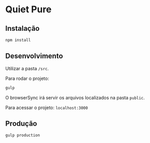 # Quiet Pure

## Instalação
```bash
npm install
```

## Desenvolvimento
Utilizar a pasta `/src`.

Para rodar o projeto:
```bash
gulp
```

O browserSync irá servir os arquivos localizados na pasta `public`.

Para acessar o projeto: `localhost:3000`

## Produção
```bash
gulp production
```

